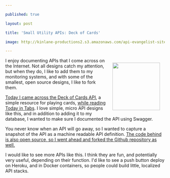 ---
published: true
layout: post
title: 'Small Utility APIs: Deck of Cards'
image: http://kinlane-productions2.s3.amazonaws.com/api-evangelist-site/blog/deck-of-cards.jpg
---

<p><a href="http://deckofcardsapi.com/"><img style="padding: 15px;" src="https://kinlane-productions2.s3.amazonaws.com/api-evangelist-site/blog/deck-of-cards.jpg" alt="" width="150" align="right" /></a>
<p>I enjoy documenting APIs that I come across on the Internet. Not all designs catch my attention, but when they do, I like to add them to my monitoring systems, and with some of the smallest, open source designs, I like to fork them.&nbsp;
<p><a href="http://deckofcardsapi.com/">Today I came across the Deck of Cards API</a>, a simple resource for playing cards, <a href="https://tinyletter.com/todayintabs">while reading Today in Tabs</a>. I love simple, micro API designs like this, and in addition to adding it to my database, I wanted to make sure I documented the API using Swagger.
<script src="https://gist.github.com/kinlane/46de46d66abb79a112a4.js"></script>
<p>You never know when an API will go away, so I wanted to capture a snapshot of the API as a machine readable API definition. <a href="https://github.com/crobertsbmw/deckofcards">The code behind is also open source, so I went ahead and forked the Github repository as well.</a>
<p>I would like to see more APIs like this. I think they are fun, and potentially very useful, depending on their function. I'd like to see a push button deploy on Heroku, and in Docker containers, so people could build little, localized API stacks.

